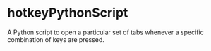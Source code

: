# hotkeyPythonScript
A Python script to open a particular set of tabs whenever a specific combination of keys are pressed. 
